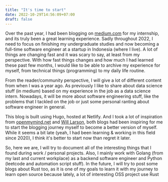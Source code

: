 ```yaml
---
title: "It's time to start"
date: 2022-10-29T14:56:09+07:00
draft: false
---
```

Over the past year, I had been blogging on [medium.com](https://medium.com/@williamong1400 "medium") for my internship, and its truly been a great learning experience. Sadly throughout 2022, I need to focus on finishing my undergraduate studies and now becoming a full-time software engineer at a startup in Indonesia (where I live). A lot of things are changing fast and it was scary to say, at least from my perspective. With how fast things changes and how much I had learned these past few months, I would like to be able to archive my experience for myself, from technical things (programming) to my daily life routine. 

From the reader/community perspective, I will give a lot of different content from when I was a year ago. As previously I like to share about data science stuff (in medium) based on my experience in the job as a data science intern. Nowadays, it will be more about software engineering stuff, like the problems that I tackled on the job or just some personal ranting about software engineer in general.

This blog is built using Hugo, hosted at Netlify. And I took a lot of inspiration from [openmymind.net](https://www.openmymind.net/ "aa") and [Will Larson](https://lethain.com/ "dd"), both blogs had been inspiring for me to start the blogging journey myself to become a better version of myself. While it seems a bit late (yeah, I had been learning & working in this field since 2020), I think it's better to start now than regret it later.

So, here we are, I will try to document all of the interesting things that I found during work / personal projects. Also, I mainly work with Golang (from my last and current workplace) as a backend software engineer and Python (leetcode and automation script stuff). In the future, I will try to post some blogs about Rust too, as it is one of my goals to learn it with my journey to learn open source because lately, a lot of interesting OSS project use Rust

